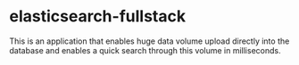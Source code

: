 # elasticsearch-fullstack
This is an application that enables huge data volume upload directly into the database and enables a quick search through this volume in milliseconds.
